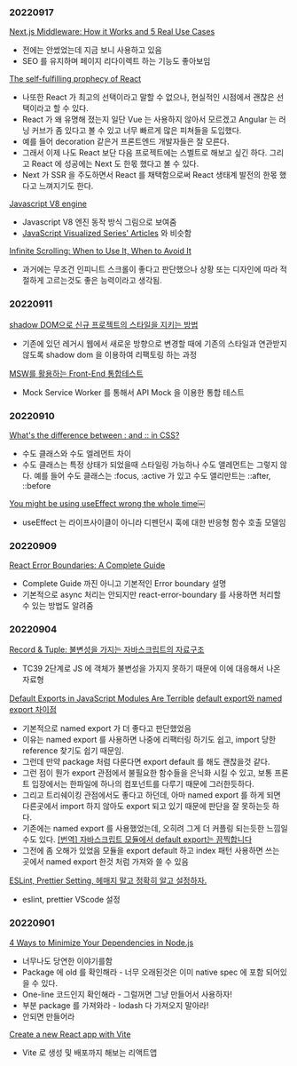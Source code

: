 ### 20220917
[Next.js Middleware: How it Works and 5 Real Use Cases](https://javascript.plainenglish.io/next-js-middleware-how-it-works-and-5-real-use-cases-cfacbeb810c9)
- 전에는 안썼었는데 지금 보니 사용하고 있음
- SEO 를 유지하며 페이지 리다이렉트 하는 기능도 좋아보임

[The self-fulfilling prophecy of React](https://joshcollinsworth.com/blog/self-fulfilling-prophecy-of-react)
- 나또한 React 가 최고의 선택이라고 말할 수 없으나, 현실적인 시점에서 괜찮은 선택이라고 할 수 있다.
- React 가 왜 유명해 졌는지 일단 Vue 는 사용하지 않아서 모르겠고 Angular 는 러닝 커브가 좀 있다고 볼 수 있고 너무 빠르게 많은 피쳐들을 도입했다.
- 예를 들어 decoration 같은거 프론트엔드 개발자들은 잘 모른다.
- 그래서 이제 나도 React 보단 다음 프로젝트에는 스벨트로 해보고 싶긴 하다. 그리고 React 에 성공에는 Next 도 한몫 했다고 볼 수 있다.
- Next 가 SSR 을 주도하면서 React 를 채택함으로써 React 생태계 발전의 한몫 했다고 느껴지기도 한다.

[Javascript V8 engine](https://garden.bradwoods.io/blueprints/js-engine/async)
- Javascript V8 엔진 동작 방식 그림으로 보여줌
- [JavaScript Visualized Series' Articles](https://dev.to/lydiahallie/series/3341) 와 비슷함

[Infinite Scrolling: When to Use It, When to Avoid It](https://www.nngroup.com/articles/infinite-scrolling-tips/)
- 과거에는 무조건 인피니트 스크롤이 좋다고 판단했으나 상황 또는 디자인에 따라 적절하게 고르는것도 좋은 능력이라고 생각됨.

### 20220911
[shadow DOM으로 신규 프로젝트의 스타일을 지키는 방법](https://tech.inflab.com/202208-shadow-root/)
- 기존에 있던 레거시 웹에서 새로운 방향으로 변경할 때에 기존의 스타일과 연관받지 않도록 shadow dom 을 이용하여 리팩토링 하는 과정

[MSW를 활용하는 Front-End 통합테스트](https://fe-developers.kakaoent.com/2022/220825-msw-integration-testing/)
- Mock Service Worker 를 통해서 API Mock 을 이용한 통합 테스트

### 20220910
[What's the difference between : and :: in CSS?](https://dev.to/whitep4nth3r/whats-the-difference-between-and-in-css-23p4)
- 수도 클래스와 수도 엘레먼트 차이
- 수도 클래스는 특정 상태가 되었을때 스타일링 가능하나 수도 앨레먼트는 그렇지 않다. 예를 들어 수도 클래스는 :focus, :active 가 있고 수도 앨리만트는 ::after, ::before

[You might be using useEffect wrong the whole time￼](https://www.thearmchaircritic.org/mansplainings/you-might-be-using-useeffect-wrong-the-whole-time)
- useEffect 는 라이프사이클이 아니라 디펜던시 훅에 대한 반응형 함수 호출 모델임

### 20220909
[React Error Boundaries: A Complete Guide](https://meticulous.ai/blog/react-error-boundaries-complete-guide/)
- Complete Guide 까진 아니고 기본적인 Error boundary 설명
- 기본적으로 async 처리는 안되지만 react-error-boundary 를 사용하면 처리할 수 있는 방법도 알려줌 

### 20220904
[Record & Tuple: 불변성을 가지는 자바스크립트의 자료구조](https://velog.io/@eunbinn/Record-Tuple-Immutable-Data-Structures-in-JS)
- TC39 2단계로 JS 에 객체가 불변성을 가지지 못하기 때문에 이에 대응해서 나온 자료형

[Default Exports in JavaScript Modules Are Terrible](https://www.lloydatkinson.net/posts/2022/default-exports-in-javascript-modules-are-terrible/)
[default export와 named export 차이점](https://medium.com/@_diana_lee/default-export%EC%99%80-named-export-%EC%B0%A8%EC%9D%B4%EC%A0%90-38fa5d7f57d4)
- 기본적으로 named export 가 더 좋다고 판단했었음
- 이유는 named export 를 사용하면 나중에 리팩터링 하기도 쉽고, import 당한 reference 찾기도 쉽기 때문임.
- 그런데 만약 package 처럼 다룬다면 export default 를 해도 괜찮을것 같다.
- 그런 점이 뭔가 export 관점에서 불필요한 함수들을 은닉화 시킬 수 있고, 보통 프론트 입장에서는 한파일에 하나의 컴포넌트를 다루기 때문에 그러한듯하다.
- 그리고 트리쉐이킹 관점에서도 좋다고 하던데, 아마 named export 를 하게 되면 다른곳에서 import 하지 않아도 export 되고 있기 때문에 판단을 잘 못하는듯 하다.
- 기존에는 named export 를 사용했었는데, 오히려 그게 더 커플링 되는듯한 느낌일 수도 있다.
[[번역] 자바스크립트 모듈에서 default export는 끔찍합니다](https://velog.io/@eunbinn/default-exports-in-javascript-modules-are-terrible?utm_source=substack&utm_medium=email)
- 그전에 좀 오해가 있었음 모듈을 export default 하고 index 패턴 사용하면 쓰는 곳에서 named export 한것 처럼 가져와 쓸 수 있음

[ESLint, Prettier Setting, 헤매지 말고 정확히 알고 설정하자.](https://helloinyong.tistory.com/m/325)
- eslint, prettier VScode 설정

### 20220901
[4 Ways to Minimize Your Dependencies in Node.js](https://blog.appsignal.com/2022/08/31/4-ways-to-minimize-your-dependencies-in-nodejs.html)

- 너무나도 당연한 이야기를함
- Package 에 old 를 확인해라 - 너무 오래된것은 이미 native spec 에 포함 되어있을 수 있다.
- One-line 코드인지 확인해라 - 그럴꺼면 그냥 만들어서 사용하자!
- 부분 package 를 가져와라 - lodash 다 가져오지 말아라!
- 안되면 만들어라

[Create a new React app with Vite](https://dev.to/asheeshh/create-a-new-react-app-with-vite-2eja)

- Vite 로 생성 및 배포까지 해보는 리액트앱